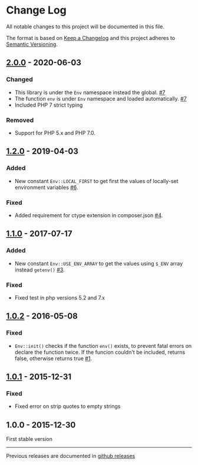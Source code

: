 # Change Log

All notable changes to this project will be documented in this file.

The format is based on [Keep a Changelog](http://keepachangelog.com/)
and this project adheres to [Semantic Versioning](http://semver.org/).

## [2.0.0] - 2020-06-03
### Changed
- This library is under the `Env` namespace instead the global. [#7]
- The function `env` is under `Env` namespace and loaded automatically. [#7]
- Included PHP 7 strict typing

### Removed
- Support for PHP 5.x and PHP 7.0.

## [1.2.0] - 2019-04-03
### Added
- New constant `Env::LOCAL_FIRST` to get first the values of locally-set environment variables [#6].

### Fixed
- Added requirement for ctype extension in composer.json [#4].

## [1.1.0] - 2017-07-17
### Added
- New constant `Env::USE_ENV_ARRAY` to get the values using `$_ENV` array instead `getenv()` [#3].

### Fixed
- Fixed test in php versions 5.2 and 7.x

## [1.0.2] - 2016-05-08
### Fixed
- `Env::init()` checks if the function `env()` exists, to prevent fatal errors on declare the function twice. If the funcion couldn't be included, returns false, otherwise returns true [#1].

## [1.0.1] - 2015-12-31
### Fixed
- Fixed error on strip quotes to empty strings

## 1.0.0 - 2015-12-30
First stable version

[#1]: https://github.com/oscarotero/env/issues/1
[#3]: https://github.com/oscarotero/env/issues/3
[#4]: https://github.com/oscarotero/env/issues/4
[#6]: https://github.com/oscarotero/env/issues/6
[#7]: https://github.com/oscarotero/env/issues/7

[2.0.0]: https://github.com/oscarotero/env/compare/v1.2.0...v2.0.0
[1.2.0]: https://github.com/oscarotero/env/compare/v1.1.0...v1.2.0
[1.1.0]: https://github.com/oscarotero/env/compare/v1.0.2...v1.1.0
[1.0.2]: https://github.com/oscarotero/env/compare/v1.0.1...v1.0.2
[1.0.1]: https://github.com/oscarotero/env/compare/v1.0.0...v1.0.1

---

Previous releases are documented in [github releases](https://github.com/oscarotero/Gettext/releases)

